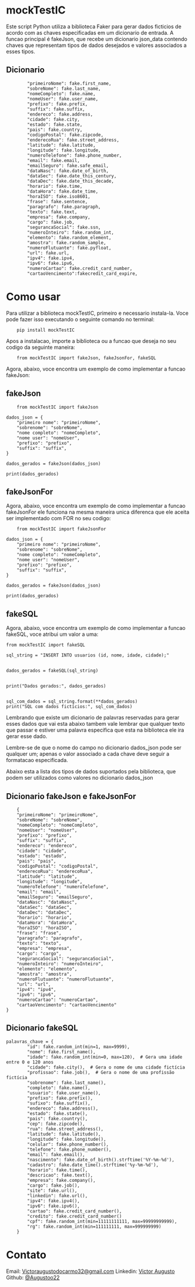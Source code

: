 
# mockTestIC
Este script Python utiliza a biblioteca Faker para gerar dados ficticios de acordo com as chaves especificadas em um dicionario de entrada. A funcao principal é fakeJson, que recebe um dicionario json_data contendo chaves que representam tipos de dados desejados e valores associados a esses tipos.



## Dicionario
``` 
        "primeiroNome": fake.first_name,
        "sobreNome": fake.last_name,
        "nomeCompleto": fake.name,
        "nomeUser": fake.user_name,
        "prefixo": fake.prefix,
        "suffix": fake.suffix,
        "endereco": fake.address,
        "cidade": fake.city,
        "estado": fake.state,
        "pais": fake.country,
        "codigoPostal": fake.zipcode,
        "enderecoRua": fake.street_address,
        "latitude": fake.latitude,
        "longitude": fake.longitude,
        "numeroTelefone": fake.phone_number,
        "email": fake.email,
        "emailSeguro": fake.safe_email,
        "dataNasc": fake.date_of_birth,
        "dataSec": fake.date_this_century,
        "dataDec": fake.date_this_decade,
        "horario": fake.time,
        "dataHora": fake.date_time,
        "horaISO": fake.iso8601,
        "frase": fake.sentence,
        "paragrafo": fake.paragraph,
        "texto": fake.text,
        "empresa": fake.company,
        "cargo": fake.job,
        "segurancaSocial": fake.ssn,
        "numeroInteiro": fake.random_int,
        "elemento": fake.random_element,
        "amostra": fake.random_sample,
        "numeroFlutuante": fake.pyfloat,
        "url": fake.url,
        "ipv4": fake.ipv4,
        "ipv6": fake.ipv6,
        "numeroCartao": fake.credit_card_number,
        "cartaoVencimento":fakecredit_card_expire, 
 ```
# Como usar

Para utilizar a biblioteca mockTestIC, primeiro e necessario instala-la. Voce pode fazer isso executando o seguinte comando no terminal: 

``` 
    pip install mockTestIC
```

Apos a instalacao, importe a biblioteca ou a funcao que deseja no seu codigo da seguinte maneira:

``` 
    from mockTestIC import fakeJson, fakeJsonFor, fakeSQL
```

Agora, abaixo, voce encontra um exemplo de como implementar a funcao fakeJson:

## fakeJson

```
    from mockTestIC import fakeJson  

dados_json = {
    "primeiro nome": "primeiroNome",
    "sobrenome": "sobreNome",
    "nome completo": "nomeCompleto",
    "nome user": "nomeUser",
    "prefixo": "prefixo",
    "suffix": "suffix",
}

dados_gerados = fakeJson(dados_json)

print(dados_gerados)

```
## fakeJsonFor

Agora, abaixo, voce encontra um exemplo de como implementar a funcao fakeJsonFor ele funciona na mesma maneira unica diferenca que ele aceita ser implementado com FOR no seu codigo:

```
    from mockTestIC import fakeJsonFor  

dados_json = {
    "primeiro nome": "primeiroNome",
    "sobrenome": "sobreNome",
    "nome completo": "nomeCompleto",
    "nome user": "nomeUser",
    "prefixo": "prefixo",
    "suffix": "suffix",
}

dados_gerados = fakeJson(dados_json)

print(dados_gerados)

```
## fakeSQL
Agora, abaixo, voce encontra um exemplo de como implementar a funcao fakeSQL, voce atribui um valor a uma:

```
from mockTestIC import fakeSQL  

sql_string = "INSERT INTO usuarios (id, nome, idade, cidade);"


dados_gerados = fakeSQL(sql_string)


print("Dados gerados:", dados_gerados)


sql_com_dados = sql_string.format(**dados_gerados)
print("SQL com dados fictícios:", sql_com_dados)
```
Lembrando que existe um dicionario de palavras reservadas para gerar esses dados que vai esta abaixo tambem vale lembrar que qualquer texto que passar e estiver uma palavra especifica que esta na biblioteca ele ira gerar esse dado.


Lembre-se de que o nome do campo no dicionario dados_json pode ser qualquer um; apenas o valor associado a cada chave deve seguir a formatacao especificada.

Abaixo esta a lista dos tipos de dados suportados pela biblioteca, que podem ser utilizados como valores no dicionario dados_json

## Dicionario fakeJson e fakeJsonFor
```
    {
    "primeiroNome": "primeiroNome",
    "sobreNome": "sobreNome",
    "nomeCompleto": "nomeCompleto",
    "nomeUser": "nomeUser",
    "prefixo": "prefixo",
    "suffix": "suffix",
    "endereco": "endereco",
    "cidade": "cidade",
    "estado": "estado",
    "pais": "pais",
    "codigoPostal": "codigoPostal",
    "enderecoRua": "enderecoRua",
    "latitude": "latitude",
    "longitude": "longitude",
    "numeroTelefone": "numeroTelefone",
    "email": "email",
    "emailSeguro": "emailSeguro",
    "dataNasc": "dataNasc",
    "dataSec": "dataSec",
    "dataDec": "dataDec",
    "horario": "horario",
    "dataHora": "dataHora",
    "horaISO": "horaISO",
    "frase": "frase",
    "paragrafo": "paragrafo",
    "texto": "texto",
    "empresa": "empresa",
    "cargo": "cargo",
    "segurancaSocial": "segurancaSocial",
    "numeroInteiro": "numeroInteiro",
    "elemento": "elemento",
    "amostra": "amostra",
    "numeroFlutuante": "numeroFlutuante",
    "url": "url",
    "ipv4": "ipv4",
    "ipv6": "ipv6",
    "numeroCartao": "numeroCartao",
    "cartaoVencimento": "cartaoVencimento"
}
```

## Dicionario fakeSQL

```
palavras_chave = {
        "id": fake.random_int(min=1, max=9999),
        "nome": fake.first_name(),
        "idade": fake.random_int(min=0, max=120),  # Gera uma idade entre 0 e 120 anos
        "cidade": fake.city(),  # Gera o nome de uma cidade fictícia
        "profissao": fake.job(),  # Gera o nome de uma profissão fictícia
        "sobrenome": fake.last_name(),
        "completo": fake.name(),
        "usuario": fake.user_name(),
        "prefixo": fake.prefix(),
        "sufixo": fake.suffix(),
        "endereco": fake.address(),
        "estado": fake.state(),
        "pais": fake.country(),
        "cep": fake.zipcode(),
        "rua": fake.street_address(),
        "latitude": fake.latitude(),
        "longitude": fake.longitude(),
        "celular": fake.phone_number(),
        "telefone": fake.phone_number(),
        "email": fake.email(),
        "nascimento": fake.date_of_birth().strftime('%Y-%m-%d'), 
        "cadastro": fake.date_time().strftime('%y-%m-%d'),
        "horario": fake.time(),
        "descricao": fake.text(),
        "empresa": fake.company(),
        "cargo": fake.job(),
        "site": fake.url(),
        "linkedin": fake.url(),
        "ipv4": fake.ipv4(),
        "ipv6": fake.ipv6(),
        "cartao": fake.credit_card_number(),
        "credito": fake.credit_card_number()
        "cpf": fake.random_int(min=11111111111, max=99999999999),
        "rg": fake.random_int(min=111111111, max=999999999)
    }
```


# Contato

Email: Victoraugustodocarmo32@gmail.com
Linkedin: [Victor Augusto](https://www.linkedin.com/in/victor-augusto-2b01a71a6/)
Github: [@Augustoo22](https://github.com/Augustoo22)
